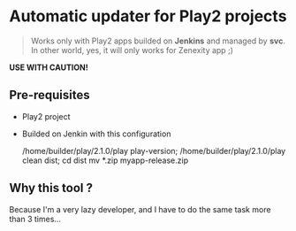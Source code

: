 # Automatic updater for Play2 projects

> Works only with Play2 apps builded on **Jenkins** and managed by **svc**. In other world, yes, it will only works for Zenexity app ;)

**USE WITH CAUTION!**


## Pre-requisites
* Play2 project
* Builded on Jenkin with this configuration


    /home/builder/play/2.1.0/play play-version;
    /home/builder/play/2.1.0/play clean dist;
    cd dist
    mv *.zip myapp-release.zip


## Why this tool ?

Because I'm a very lazy developer, and I have to do the same task more than 3 times...




  
